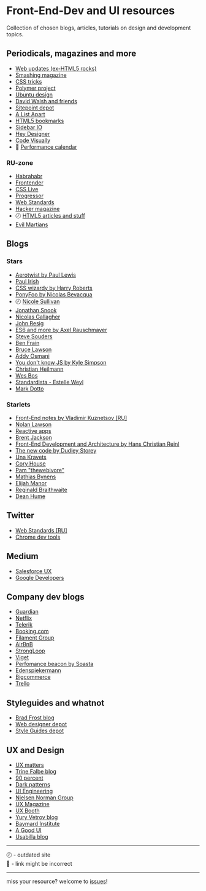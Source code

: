 # Front-End-Dev and UI resources

Collection of chosen blogs, articles, tutorials on design and development topics.

## Periodicals, magazines and more

- [Web updates (ex-HTML5 rocks)](https://developers.google.com/web/updates/)
- [Smashing magazine](http://www.smashingmagazine.com/)
- [CSS tricks](http://css-tricks.com/)
- [Polymer project](https://elements.polymer-project.org/)
- [Ubuntu design](http://design.canonical.com/)
- [David Walsh and friends](http://davidwalsh.name/)
- [Sitepoint depot](http://www.sitepoint.com/)
- [A List Apart](http://alistapart.com/articles)
- [HTML5 bookmarks](http://html5bookmarks.com/)
- [Sidebar IO](http://sidebar.io/)
- [Hey Designer](http://heydesigner.com/)
- [Code Visually](http://codevisually.com/)
- :link: [Performance calendar](http://calendar.perfplanet.com/2015/)

### RU-zone

- [Habrahabr](http://habrahabr.ru/)
- [Frontender](http://frontender.info/)
- [CSS Live](http://css-live.ru/)
- [Progressor](http://prgssr.ru/)
- [Web Standards](http://web-standards.ru/)
- [Hacker magazine](https://xakep.ru/issues/)
- :clock8: [HTML5 articles and stuff](http://html5.by/)
- [Evil Martians](https://evilmartians.com/chronicles)


## Blogs

### Stars

- [Aerotwist by Paul Lewis](https://aerotwist.com/)
- [Paul Irish](http://www.paulirish.com/)
- [CSS wizardy by Harry Roberts](http://csswizardry.com/)
- [PonyFoo by Nicolas Bevacqua](http://ponyfoo.com/)
- :clock8: [Nicole Sullivan](http://www.stubbornella.org/content/)
- [Jonathan Snook](http://snook.ca/)
- [Nicolas Gallagher](http://nicolasgallagher.com/)
- [John Resig](http://ejohn.org/category/blog/)
- [ES6 and more by Axel Rauschmayer](http://www.2ality.com/)
- [Steve Souders](http://www.stevesouders.com/blog/)
- [Ben Frain](http://benfrain.com/blog/)
- [Bruce Lawson](http://www.brucelawson.co.uk/)
- [Addy Osmani](http://addyosmani.com/blog/)
- [You don't know JS by Kyle Simpson](http://blog.getify.com/)
- [Christian Heilmann](https://www.christianheilmann.com/)
- [Wes Bos](http://wesbos.com/)
- [Standardista - Estelle Weyl](http://www.standardista.com/)
- [Mark Dotto](http://markdotto.com/)

### Starlets

- [Front-End notes by Vladimir Kuznetsov [RU]](http://noteskeeper.ru/)
- [Nolan Lawson](http://nolanlawson.com/)
- [Reactive apps](http://blog.reactandbethankful.com/)
- [Brent Jackson](http://jxnblk.com/)
- [Front-End Development and Architecture by Hans Christian Reinl](https://drublic.de/blog)
- [The new code by Dudley Storey](http://thenewcode.com/)
- [Una Kravets](http://una.im/)
- [Cory House](http://www.bitnative.com/)
- [Pam "thewebivore"](http://thewebivore.com/)
- [Mathias Bynens](https://mathiasbynens.be/)
- [Elijah Manor](http://elijahmanor.com/)
- [Reginald Braithwaite](http://raganwald.com/)
- [Dean Hume](http://deanhume.com/Home/Index)


## Twitter

- [Web Standards [RU]](https://twitter.com/webstandards_ru)
- [Chrome dev tools](https://twitter.com/ChromeDevTools)


## Medium

- [Salesforce UX](https://medium.com/salesforce-ux)
- [Google Developers](https://medium.com/google-developers)


## Company dev blogs

- [Guardian](https://www.theguardian.com/info/developer-blog)
- [Netflix](http://techblog.netflix.com/)
- [Telerik](http://www.telerik.com/blogs)
- [Booking.com](http://blog.booking.com/)
- [Filament Group](https://www.filamentgroup.com/lab/)
- [AirBnB](http://nerds.airbnb.com/code/)
- [StrongLoop](https://strongloop.com/strongblog/)
- [Viget](https://viget.com/extend)
- [Perfomance beacon by Soasta](http://www.soasta.com/blog/)
- [Edenspiekermann](http://dev.edenspiekermann.com/)
- [Bigcommerce](http://www.bigeng.io/)
- [Trello](http://tech.trello.com/)


## Styleguides and whatnot

- [Brad Frost blog](http://bradfrost.com/blog/)
- [Web designer depot](http://www.webdesignerdepot.com/)
- [Style Guides depot](http://styleguides.io/)


## UX and Design

- [UX matters](http://www.uxmatters.com/)
- [Trine Falbe blog](http://www.trinefalbe.com/)
- [90 percent](http://www.90percentofeverything.com/)
- [Dark patterns](http://darkpatterns.org/)
- [UI Engineering](http://www.uie.com/)
- [Nielsen Norman Group](http://www.nngroup.com/)
- [UX Magazine](http://uxmag.com/)
- [UX Booth](http://www.uxbooth.com/)
- [Yury Vetrov blog](http://www.jvetrau.com/)
- [Baymard Institute](http://baymard.com/)
- [A Good UI](http://goodui.org/)
- [Usabilla blog](http://blog.usabilla.com/)


------
:clock8: - outdated site  
:link: - link might be incorrect

------
miss your resource?
welcome to [issues](https://github.com/XOP/my-favourite-front-end-resources/issues)!
